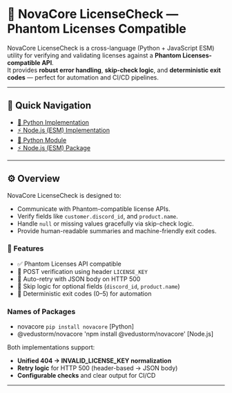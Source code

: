 # 🌌 NovaCore LicenseCheck — Phantom Licenses Compatible

NovaCore LicenseCheck is a cross-language (Python + JavaScript ESM) utility for verifying and validating licenses against a **Phantom Licenses-compatible API**.  
It provides **robust error handling**, **skip-check logic**, and **deterministic exit codes** — perfect for automation and CI/CD pipelines.

---

## 🧭 Quick Navigation
- [🧩 Python Implementation](Implement/Python/README.md)
- [⚡ Node.js (ESM) Implementation](Implement/Node.js/README.md)
- [🧩 Python Module](https://pypi.org/project/novacore/)
- [⚡ Node.js (ESM) Package](https://www.npmjs.com/package/@vedustorm/novacore)
---

## ⚙️ Overview

NovaCore LicenseCheck is designed to:
- Communicate with Phantom-compatible license APIs.
- Verify fields like `customer.discord_id`, and `product.name`.
- Handle `null` or missing values gracefully via skip-check logic.
- Provide human-readable summaries and machine-friendly exit codes.

### 🧠 Features
- ✅ Phantom Licenses API compatible  
- 🧾 POST verification using header `LICENSE_KEY`  
- 🔁 Auto-retry with JSON body on HTTP 500  
- 🧩 Skip logic for optional fields (`discord_id`, `product.name`)  
- 🧮 Deterministic exit codes (0–5) for automation

### Names of Packages
- novacore `pip install novacore` [Python]
- @vedustorm/novacore 'npm install @vedustorm/novacore' [Node.js]

Both implementations support:
- **Unified 404 → INVALID_LICENSE_KEY normalization**
- **Retry logic** for HTTP 500 (header-based → JSON body)
- **Configurable checks** and clear output for CI/CD

---